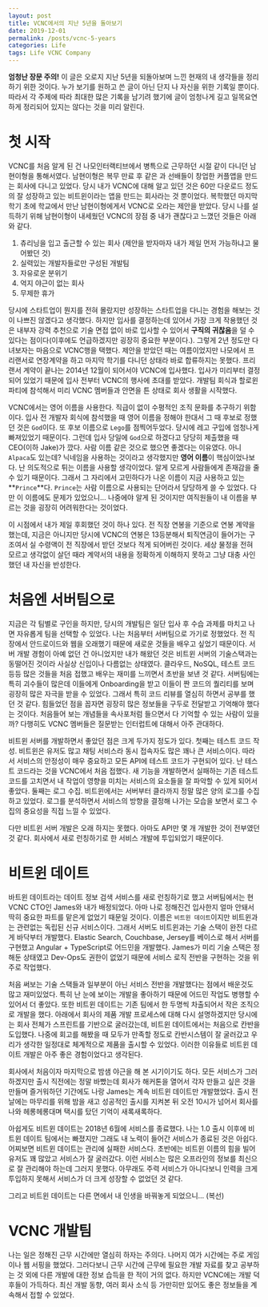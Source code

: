 ```yaml
---
layout: post
title: VCNC에서의 지난 5년을 돌아보기
date: 2019-12-01
permalink: /posts/vcnc-5-years
categories: Life
tags: Life VCNC Company
---
```

**엄청난 장문 주의!**
이 글은 오로지 지난 5년을 되돌아보며 느낀 현재의 내 생각들을 정리하기 위한 것이다. 누가 보기를 원하고 쓴 글이 아닌 단지 나 자신을 위한 기록일 뿐이다. 따라서 각 주제에 따라 최대한 많은 기록을 남기려 했기에 글이 엄청나게 길고 일목요연하게 정리되어 있지는 않다는 것을 미리 알린다.

# 첫 시작

VCNC를 처음 알게 된 건 나모인터랙티브에서 병특으로 근무하던 시절 같이 다니던 남현이형을 통해서였다. 남현이형은 복무 만료 후 같은 과 선배들이 창업한 커플앱을 만드는 회사에 다니고 있었다. 당시 내가 VCNC에 대해 알고 있던 것은 60만 다운로드 정도의 잘 성장하고 있는 비트윈이라는 앱을 만드는 회사라는 것 뿐이었다. 복학했던 마지막 학기 초에 학교에서 만난 남현이형에게서 VCNC로 오라는 제안을 받았다. 당시 나를 설득하기 위해 남현이형이 내세웠던 VCNC의 장점 중 내가 괜찮다고 느꼈던 것들은 아래와 같다.

1. 츄리닝을 입고 출근할 수 있는 회사 (제안을 받자마자 내가 제일 먼저 가능하냐고 물어봤던 것)
2. 실력있는 개발자들로만 구성된 개발팀
3. 자유로운 분위기
4. 억지 야근이 없는 회사
5. 무제한 휴가

당시에 스타트업이 뭔지를 전혀 몰랐지만 성장하는 스타트업을 다니는 경험을 해보는 것이 나쁘진 않겠다고 생각했다. 하지만 입사를 결정하는데 있어서 가장 크게 작용했던 것은 내부자 강력 추천으로 기술 면접 없이 바로 입사할 수 있어서 **구직의 귀찮음**을 덜 수 있다는 점이다(이후에도 언급하겠지만 굉장히 중요한 부분이다.). 그렇게 2년 정도만 다녀보자는 마음으로 VCNC행을 택했다. 제안을 받았던 때는 여름이었지만 나모에서 프리랜서로 연장계약을 하고 마지막 학기를 다니던 상태라 바로 합류하지는 못했다. 프리랜서 계약이 끝나는 2014년 12월이 되어서야 VCNC에 입사했다. 입사가 미리부터 결정되어 있었기 때문에 입사 전부터 VCNC의 행사에 초대를 받았다. 개발팀 회식과 할로윈 파티에 참석해서 미리 VCNC 멤버들과 안면을 튼 상태로 회사 생활을 시작했다.

VCNC에서는 영어 이름을 사용한다. 직급이 없이 수평적인 조직 문화를 추구하기 위함이다. 입사 전 개발자 회식에 참석했을 때 영어 이름을 정해야 한대서 그 때 후보로 정했던 것은 `God`이다. 또 후보 이름으로 `Lego`를 점찍어두었다. 당시에 레고 구입에 엄청나게 빠져있었기 때문이다. 그런데 입사 당일에 `God`으로 하겠다고 당당히 제출했을 때 CEO(이하 Jake)가 깠다. 사람 이름 같은 것으로 했으면 좋겠다는 이유였다. 아니 `Alpaca`도 있는데? 닉네임을 사용하는 것이라고 생각했지만 **영어 이름**이 핵심이었나보다. 난 의도적으로 튀는 이름을 사용할 생각이었다. 알게 모르게 사람들에게 존재감을 줄 수 있기 때문이다. 그래서 그 자리에서 고민하다가 나온 이름이 지금 사용하고 있는 **`Prince`**다. `Prince`는 사람 이름으로 사용되는 단어라서 당당하게 쓸 수 있었다. 다만 이 이름에도 문제가 있었으니&#8230; 나중에야 알게 된 것이지만 여직원들이 내 이름을 부르는 것을 굉장히 어려워한다는 것이었다.

이 시점에서 내가 제일 후회했던 것이 하나 있다. 전 직장 연봉을 기준으로 연봉 계약을 했는데, 지금은 아니지만 당시에 VCNC의 연봉은 13등분해서 퇴직연금이 들어가는 구조여서 실 수령액이 전 직장에서 받던 것보다 적게 되어버린 것이다. 세상 물정을 전혀 모르고 생각없이 살던 때라 계약서의 내용을 정확하게 이해하지 못하고 그냥 대충 사인했던 내 자신을 반성한다.

# 처음엔 서버팀으로

지금은 각 팀별로 구인을 하지만, 당시의 개발팀은 일단 입사 후 수습 과제를 마치고 나면 자유롭게 팀을 선택할 수 있었다. 나는 처음부터 서버팀으로 가기로 정했었다. 전 직장에서 안드로이드와 웹을 오래했기 때문에 새로운 것들을 배우고 싶었기 때문이다. 서버 개발 경험이 아예 없던 건 아니었지만 내가 해왔던 것은 비트윈 서버의 기술스택과는 동떨어진 것이라 사실상 신입이나 다름없는 상태였다. 클라우드, NoSQL, 테스트 코드 등등 많은 것들을 처음 접했고 배우는 재미를 느끼면서 초반을 보낸 것 같다. 서버팀에는 특히 괴수들이 많은데 이들에게 Onboarding을 받고 이들이 짠 코드의 퀄리티를 보며 굉장히 많은 자극을 받을 수 있었다. 그래서 특히 코드 리뷰를 열심히 하면서 공부를 했던 것 같다. 힘들었던 점을 꼽자면 굉장히 많은 정보들을 구두로 전달받고 기억해야 했다는 것이다. 처음들어 보는 개념들을 속사포처럼 들으면서 다 기억할 수 있는 사람이 있을까? 다행히도 VCNC 멤버들은 질문받는 인터럽트에 대해서 아주 관대하다.

비트윈 서버를 개발하면서 좋았던 점은 크게 두가지 정도가 있다. 첫째는 테스트 코드 작성. 비트윈은 유저도 많고 채팅 서비스라 동시 접속자도 많은 꽤나 큰 서비스이다. 따라서 서비스의 안정성이 매우 중요하고 모든 API에 테스트 코드가 구현되어 있다. 난 테스트 코드라는 것을 VCNC에서 처음 접했다. 새 기능을 개발하면서 실패하는 기존 테스트 코드를 고치면서 내 작업이 영향을 미치는 서비스의 요소들을 잘 파악할 수 있게 되어서 좋았다. 둘째는 로그 수집. 비트윈에서는 서버부터 클라까지 정말 많은 양의 로그를 수집하고 있었다. 로그를 분석하면서 서비스의 방향을 결정해 나가는 모습을 보면서 로그 수집의 중요성을 직접 느낄 수 있었다.

다만 비트윈 서버 개발은 오래 하지는 못했다. 아마도 API만 몇 개 개발한 것이 전부였던 것 같다. 회사에서 새로 런칭하기로 한 서비스 개발에 투입되었기 때문이다.

# 비트윈 데이트

바트윈 데이트라는 데이트 정보 검색 서비스를 새로 런칭하기로 했고 서버팀에서는 현 VCNC CTO인 James와 내가 배정되었다. 아마 나로 정해진건 입사한지 얼마 안돼서 딱히 중요한 파트를 맡은게 없었기 때문일 것이다. 이름은 `비트윈 데이트`이지만 비트윈과는 관련없는 독립된 신규 서비스이다. 그래서 서버도 비트윈과는 기술 스택이 완전 다르게 바닥부터 개발했다. Elastic Search, Couchbase, Jersey를 베이스로 해서 서버를 구현했고 Angular + TypeScript로 어드민을 개발했다. James가 미리 기술 스택은 정해둔 상태였고 Dev-Ops도 권한이 없었기 때문에 서비스 로직 전반을 구현하는 것을 위주로 작업했다. 

처음 써보는 기술 스택들과 일부분이 아닌 서비스 전반을 개발했다는 점에서 배운것도 많고 재미있었다. 특히 난 눈에 보이는 개발을 좋아하기 때문에 어드민 작업도 병행할 수 있어서 더 좋았다. 또한 비트윈 데이트는 기존 팀에서 한 두명씩 차출되어서 작은 조직으로 개발을 했다. 아래에서 회사의 제품 개발 프로세스에 대해 다시 설명하겠지만 당시에는 회사 전체가 스프린트를 기반으로 굴러갔는데, 비트윈 데이트에서는 처음으로 칸반을 도입했다. 나중에 회고를 해봤을 때 모두가 만족할 정도로 칸반시스템이 잘 굴러갔고 우리가 생각한 일정대로 체계적으로 제품을 출시할 수 있었다. 이러한 이유들로 비트윈 데이트 개발은 아주 좋은 경험이었다고 생각된다.

회사에서 처음이자 마지막으로 밤샘 야근을 해 본 시기이기도 하다. 모든 서비스가 그러하겠지만 출시 직전에는 정말 바빴는데 회사가 해커톤을 열어서 각자 만들고 싶은 것을 만들며 즐거워하던 기간에도 나랑 James는 계속 비트윈 데이트만 개발했었다. 출시 전 날에는 마무리를 위해 밤을 새고 성공적인 출시를 지켜본 뒤 오전 10시가 넘어서 회사를 나와 헤롱헤롱대며 택시를 탔던 기억이 새록새록하다.

아쉽게도 비트윈 데이트는 2018년 6월에 서비스를 종료했다. 나는 1.0 출시 이후에 비트윈 데이트 팀에서는 빠졌지만 그래도 내 노력이 들어간 서비스가 종료된 것은 아쉽다. 어찌보면 비트윈 데이트는 관리에 실패한 서비스다. 초반에는 비트윈 이름의 힘을 빌어 유저도 꽤 많았고 서비스가 잘 굴러갔다. 이런 서비스는 많은 오프라인의 정보를 최신으로 잘 관리해야 하는데 그러지 못했다. 아무래도 주력 서비스가 아니다보니 인력을 크게 투입하지 못해서 서비스가 더 크게 성장할 수 없었던 것 같다.

그리고 비트윈 데이트는 다른 면에서 내 인생을 바꿔놓게 되었으니&#8230; (복선)

# VCNC 개발팀

나는 일은 정해진 근무 시간에만 열심히 하자는 주의다. 나머지 여가 시간에는 주로 게임이나 웹 서핑을 했었다. 그러다보니 근무 시간에 근무에 필요한 개발 자료를 찾고 공부하는 것 외에 다른 개발에 대한 정보 습득을 한 적이 거의 없다. 하지만 VCNC에는 개발 덕후들이 가득하다. 최신 개발 동향, 여러 회사 소식 등 가만히만 있어도 좋은 정보들을 계속해서 접할 수 있었다. 
